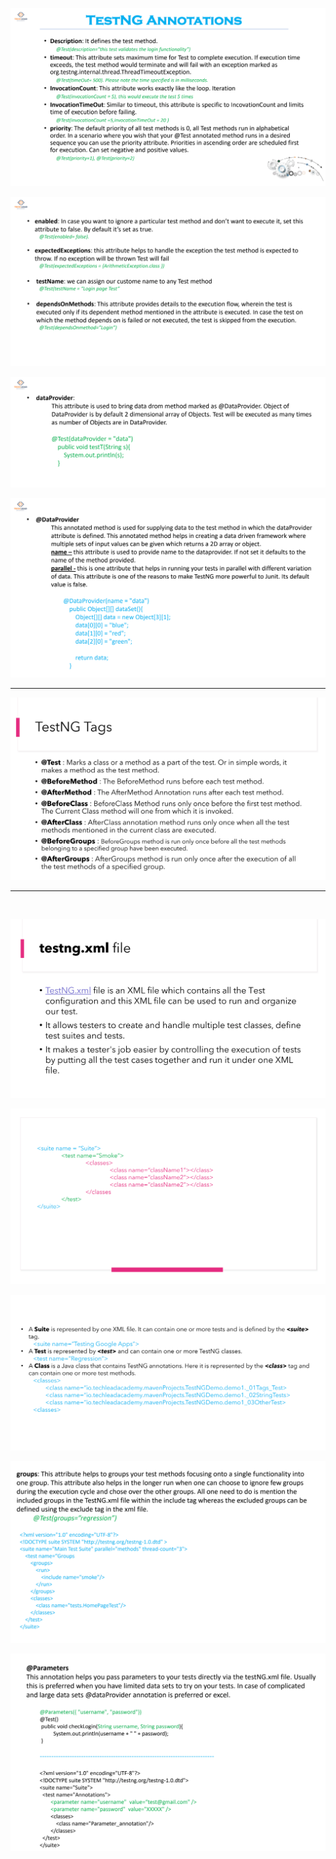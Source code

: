 ![img_4.png](img/img_4.png)

![img_5.png](img/img_5.png)

![img_6.png](img/img_6.png)

![img_7.png](img/img_7.png)

<hr/>

![img.png](img/img.png)

<hr/>
<br/>

![img_1.png](img/img_1.png)

![img_2.png](img/img_2.png)

![img_3.png](img/img_3.png)

![img_8.png](img/img_8.png)

![img_9.png](img/img_9.png)